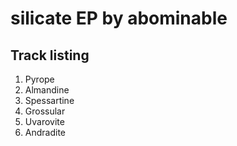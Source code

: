 # silicate EP by abominable

## Track listing
1. Pyrope
2. Almandine
3. Spessartine
4. Grossular
5. Uvarovite
6. Andradite

